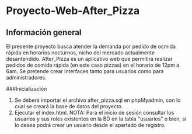 # Proyecto-Web-After_Pizza

## Información general
El presente proyecto busca atender la demanda por pedido de ocmida rápida en horarios nocturnos, nicho del mercado actualmente desantendido. After_Pizza es un aplicativo web que permitirá realizar pedidos de comida rápida (en este caso pizzas) en el horario de 12pm a 6am. Se pretende crear interfaces tanto para usuarios como para administradores. 

###Inicialización
1. Se deberá importar el archivo after_pizza.sql en phpMyadmin, con lo cual se creará la base de datos del proyecto.
2. Ejecutar el index.html. 
NOTA: Para el inicio de sesión consultar los usuarios y sus roles existentes en la BD en la tabla "usuarios" o bien, si lo desea podrá crear un usuario desde el apartado de registro.
